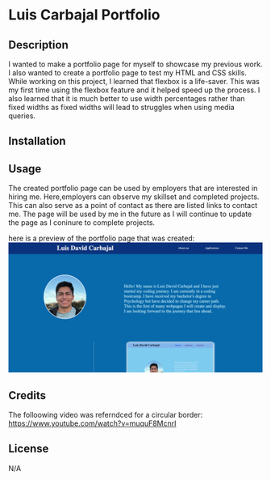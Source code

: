 # Luis Carbajal Portfolio


## Description
I wanted to make a portfolio page for myself to showcase my previous work. I also wanted to create a portfolio page to test my HTML and CSS skills. While working on this project, I learned that flexbox is a life-saver. This was my first time using the flexbox feature and it helped speed up the process. I also learned that it is much better to use width percentages rather than fixed widths as fixed widths will lead to struggles when using media queries.

## Installation

## Usage 
The created portfolio page can be used by employers that are interested in hiring me. Here,employers can observe my skillset and completed projects. This can also serve as a point of contact as there are listed links to contact me. The page will be used by me in the future as I will continue to update the page as I coninure to complete projects. 

here is a preview of the portfolio page that was created: 
![portfolio screenshot](./assets/images/Screen%20Shot%202023-06-25%20at%203.02.17%20PM.png)

## Credits

The folloowing video was referndced for a circular border: https://www.youtube.com/watch?v=muquF8McnrI  

## License 
N/A
